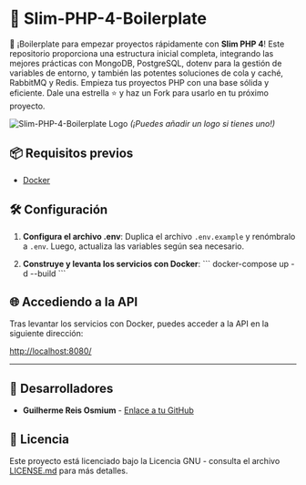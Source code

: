 # 🚀 Slim-PHP-4-Boilerplate

🚀 ¡Boilerplate para empezar proyectos rápidamente con **Slim PHP 4**! Este repositorio proporciona una estructura inicial completa, integrando las mejores prácticas con MongoDB, PostgreSQL, dotenv para la gestión de variables de entorno, y también las potentes soluciones de cola y caché, RabbitMQ y Redis. Empieza tus proyectos PHP con una base sólida y eficiente. Dale una estrella ⭐ y haz un Fork para usarlo en tu próximo proyecto.

![Slim-PHP-4-Boilerplate Logo](https://avatars.githubusercontent.com/u/18685227?v=4) 
*(¡Puedes añadir un logo si tienes uno!)*

## 📦 Requisitos previos

- [Docker](https://www.docker.com/get-started)

## 🛠️ Configuración

1. **Configura el archivo .env**: Duplica el archivo `.env.example` y renómbralo a `.env`. Luego, actualiza las variables según sea necesario.

2. **Construye y levanta los servicios con Docker**:
\```
docker-compose up -d --build
\```

## 🌐 Accediendo a la API

Tras levantar los servicios con Docker, puedes acceder a la API en la siguiente dirección:

[http://localhost:8080/](http://localhost:8080/)

---

## 🤖 Desarrolladores

- **Guilherme Reis Osmium** - [Enlace a tu GitHub](https://github.com/guilhermeosmium)

## 📄 Licencia

Este proyecto está licenciado bajo la Licencia GNU - consulta el archivo [LICENSE.md](LICENSE.md) para más detalles.
